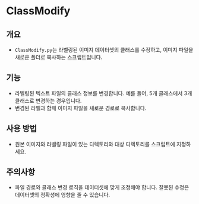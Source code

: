 # ClassModify

## 개요
- `ClassModify.py`는 라벨링된 이미지 데이터셋의 클래스를 수정하고, 이미지 파일을 새로운 폴더로 복사하는 스크립트입니다.

## 기능
- 라벨링된 텍스트 파일의 클래스 정보를 변경합니다. 예를 들어, 5개 클래스에서 3개 클래스로 변경하는 경우입니다.
- 변경된 라벨과 함께 이미지 파일을 새로운 경로로 복사합니다.

## 사용 방법
- 원본 이미지와 라벨링 파일이 있는 디렉토리와 대상 디렉토리를 스크립트에 지정하세요.

## 주의사항
- 파일 경로와 클래스 변경 로직을 데이터셋에 맞게 조정해야 합니다. 잘못된 수정은 데이터셋의 정확성에 영향을 줄 수 있습니다.
